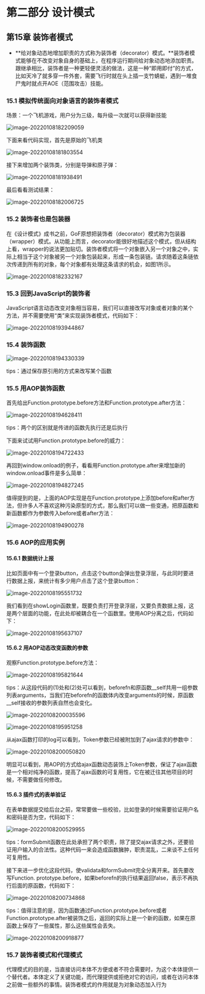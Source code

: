 # 第二部分 设计模式

## 第15章 装饰者模式

- **给对象动态地增加职责的方式称为装饰者（decorator）模式。**装饰者模式能够在不改变对象自身的基础上，在程序运行期间给对象动态地添加职责。跟继承相比，装饰者是一种更轻便灵活的做法，这是一种“即用即付”的方式，比如天冷了就多穿一件外套，需要飞行时就在头上插一支竹蜻蜓，遇到一堆食尸鬼时就点开AOE（范围攻击）技能。

### 15.1 模拟传统面向对象语言的装饰者模式

场景：一个飞机游戏，用户分为三级，每升级一次就可以获得新技能

![image-20220108182209059](06_Javascript设计模式.assets/image-20220108182209059.png)

下面来看代码实现，首先是原始的飞机类

![image-20220108181803554](06_Javascript设计模式.assets/image-20220108181803554.png)

接下来增加两个装饰类，分别是导弹和原子弹：

![image-20220108181938491](06_Javascript设计模式.assets/image-20220108181938491.png)

最后看看测试结果：

![image-20220108182006725](06_Javascript设计模式.assets/image-20220108182006725.png)

### 15.2 装饰者也是包装器

在《设计模式》成书之前，GoF原想把装饰者（decorator）模式称为包装器（wrapper）模式。从功能上而言，decorator能很好地描述这个模式，但从结构上看，wrapper的说法更加贴切。装饰者模式将一个对象嵌入另一个对象之中，实际上相当于这个对象被另一个对象包装起来，形成一条包装链。请求随着这条链依次传递到所有的对象，每个对象都有处理这条请求的机会，如图1所示。

![image-20220108182332167](06_Javascript设计模式.assets/image-20220108182332167.png)

### 15.3 回到JavaScript的装饰者

JavaScript语言动态改变对象相当容易，我们可以直接改写对象或者对象的某个方法，并不需要使用“类”来实现装饰者模式，代码如下：

![image-20220108193944867](06_Javascript设计模式.assets/image-20220108193944867.png)

### 15.4 装饰函数

![image-20220108194330339](06_Javascript设计模式.assets/image-20220108194330339.png)

tips：通过保存原引用的方式来改写某个函数

### 15.5 用AOP装饰函数

首先给出Function.prototype.before方法和Function.prototype.after方法：

![image-20220108194628411](06_Javascript设计模式.assets/image-20220108194628411.png)

tips：两个的区别就是传进的函数先执行还是后执行

下面来试试用Function.prototype.before的威力：

![image-20220108194722433](06_Javascript设计模式.assets/image-20220108194722433.png)

再回到window.onload的例子，看看用Function.prototype.after来增加新的window.onload事件是多么简单：

![image-20220108194827245](06_Javascript设计模式.assets/image-20220108194827245.png)

值得提到的是，上面的AOP实现是在Function.prototype上添加before和after方法，但许多人不喜欢这种污染原型的方式，那么我们可以做一些变通，把原函数和新函数都作为参数传入before或者after方法：

![image-20220108194900278](06_Javascript设计模式.assets/image-20220108194900278.png)

### 15.6 AOP的应用实例

#### 15.6.1 数据统计上报

比如页面中有一个登录button，点击这个button会弹出登录浮层，与此同时要进行数据上报，来统计有多少用户点击了这个登录button：

![image-20220108195551732](06_Javascript设计模式.assets/image-20220108195551732.png)

我们看到在showLogin函数里，既要负责打开登录浮层，又要负责数据上报，这是两个层面的功能，在此处却被耦合在一个函数里。使用AOP分离之后，代码如下：

![image-20220108195637107](06_Javascript设计模式.assets/image-20220108195637107.png)

#### 15.6.2 用AOP动态改变函数的参数

观察Function.prototype.before方法：

![image-20220108195821644](06_Javascript设计模式.assets/image-20220108195821644.png)

tips：从这段代码的(1)处和(2)处可以看到，beforefn和原函数__self共用一组参数列表arguments，当我们在beforefn的函数体内改变arguments的时候，原函数__self接收的参数列表自然也会变化。

![image-20220108200035596](06_Javascript设计模式.assets/image-20220108200035596.png)

![image-20220108195951258](06_Javascript设计模式.assets/image-20220108195951258.png)

从ajax函数打印的log可以看到，Token参数已经被附加到了ajax请求的参数中：

![image-20220108200050820](06_Javascript设计模式.assets/image-20220108200050820.png)

明显可以看到，用AOP的方式给ajax函数动态装饰上Token参数，保证了ajax函数是一个相对纯净的函数，提高了ajax函数的可复用性，它在被迁往其他项目的时候，不需要做任何修改。

#### 15.6.3 插件式的表单验证

在表单数据提交给后台之前，常常要做一些校验，比如登录的时候需要验证用户名和密码是否为空，代码如下：

![image-20220108200529955](06_Javascript设计模式.assets/image-20220108200529955.png)

tips：formSubmit函数在此处承担了两个职责，除了提交ajax请求之外，还要验证用户输入的合法性。这种代码一来会造成函数臃肿，职责混乱，二来谈不上任何可复用性。

接下来进一步优化这段代码，使validata和formSubmit完全分离开来。首先要改写Function. prototype.before，如果beforefn的执行结果返回false，表示不再执行后面的原函数，代码如下：

![image-20220108200734868](06_Javascript设计模式.assets/image-20220108200734868.png)

tips：值得注意的是，因为函数通过Function.prototype.before或者Function.prototype.after被装饰之后，返回的实际上是一个新的函数，如果在原函数上保存了一些属性，那么这些属性会丢失。

![image-20220108200918877](06_Javascript设计模式.assets/image-20220108200918877.png)

### 15.7 装饰者模式和代理模式

代理模式的目的是，当直接访问本体不方便或者不符合需要时，为这个本体提供一个替代者。本体定义了关键功能，而代理提供或拒绝对它的访问，或者在访问本体之前做一些额外的事情。装饰者模式的作用就是为对象动态加入行为